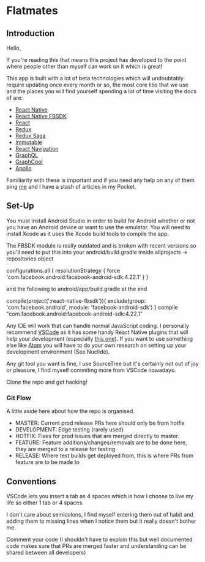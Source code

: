 # Flatmates

## Introduction

Hello,

If you're reading this that means this project has developed to the point where people other than myself can work on it which is great!

This app is built with a lot of beta technologies which will undoubtably require updating once every month or so, the most core libs that we use and the places you will find yourself spending a lot of time visiting the docs of are:

- [React Native](https://facebook.github.io/react-native/)
- [React Native FBSDK](https://github.com/facebook/react-native-fbsdk)
- [React](https://reactjs.org/)
- [Redux](https://redux.js.org)
- [Redux Saga](https://redux-saga.js.org/)
- [Immutable](https://facebook.github.io/immutable-js)
- [React Navigation](https://reactnavigation.org)
- [GraphQL](http://graphql.org/)
- [GraphCool](https://graph.cool)
- [Apollo](https://www.apollographql.com/)

Familiarity with these is important and if you need any help on any of them ping [me](mailto:joseph@fazzino.net) and I have a stash of articles in my Pocket.

## Set-Up

You must install Android Studio in order to build for Android whether or not you have an Android device or want to use the emulator. You will need to install Xcode as it uses the Xcode build tools to compile the app.

The FBSDK module is really outdated and is broken with recent versions so you'll need to put this into your android/build.gradle inside allprojects -> repositories object
        
configurations.all {
    resolutionStrategy {
        force 'com.facebook.android:facebook-android-sdk:4.22.1'
    }
}

and the following to android/app/build.gradle at the end

compile(project(':react-native-fbsdk')){
    exclude(group: 'com.facebook.android', module: 'facebook-android-sdk')
}
compile "com.facebook.android:facebook-android-sdk:4.22.1"


Any IDE will work that can handle normal JavaScript coding. I personally recommend [VSCode](https://code.visualstudio.com/) as it has some handy React Native plugins that will help your development (especially [this one](https://github.com/Microsoft/vscode-react-native)). If you want to use something else like [Atom](https://ide.atom.io) you will have to do your own research on setting up your development environment (See Nuclide).

Any git tool you want is fine, I use SourceTree but it's certainly not out of joy or pleasure, I find myself commiting more from VSCode nowadays.

Clone the repo and get hacking!

### Git Flow
A little aside here about how the repo is organised.

- MASTER: Current prod release PRs here should only be from hotfix
- DEVELOPMENT: Edge testing (rarely used)
- HOTFIX: Fixes for prod issues that are merged directly to master.
- FEATURE: Feature additions/changes/removals are to be done here, they are merged to a release for testing
- RELEASE: Where test builds get deployed from, this is where PRs from feature are to be made to

## Conventions

VSCode lets you insert a tab as 4 spaces which is how I choose to live my life so either 1 tab or 4 spaces.

I don't care about semicolons, I find myself entering them out of habit and adding them to missing lines when I notice them but it really doesn't bother me.

Comment your code (I shouldn't have to explain this but well documented code makes sure that PRs are merged faster and understanding can be shared between all developers)
